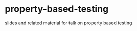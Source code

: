 property-based-testing
======================

slides and related material for talk on property based testing
